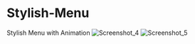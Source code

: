 # Stylish-Menu
Stylish Menu with Animation
![Screenshot_4](https://user-images.githubusercontent.com/62649759/133825195-6286008b-a31f-4e14-a9e1-ff348458b749.png)
![Screenshot_5](https://user-images.githubusercontent.com/62649759/133825219-27c6bacd-887f-41ac-9b06-592b689e3be6.png)
